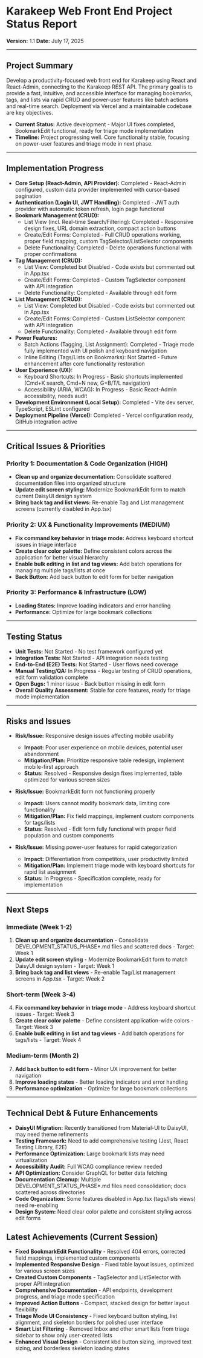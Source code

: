 # Karakeep Web Front End Project Status Report

**Version:** 1.1
**Date:** July 17, 2025

---

## Project Summary

Develop a productivity-focused web front end for Karakeep using React and React-Admin, connecting to the Karakeep REST API. The primary goal is to provide a fast, intuitive, and accessible interface for managing bookmarks, tags, and lists via rapid CRUD and power-user features like batch actions and real-time search. Deployment via Vercel and a maintainable codebase are key objectives.

*   **Current Status:** Active development - Major UI fixes completed, BookmarkEdit functional, ready for triage mode implementation
*   **Timeline:** Project progressing well. Core functionality stable, focusing on power-user features and triage mode in next phase.

---

## Implementation Progress

<!-- Use statuses like: Not Started, In Progress, Completed, Blocked -->

*   **Core Setup (React-Admin, API Provider):** Completed - React-Admin configured, custom data provider implemented with cursor-based pagination
*   **Authentication (Login UI, JWT Handling):** Completed - JWT auth provider with automatic token refresh, login page functional
*   **Bookmark Management (CRUD):**
    *   List View (incl. Real-time Search/Filtering): Completed - Responsive design fixes, URL domain extraction, compact action buttons
    *   Create/Edit Forms: Completed - Full CRUD operations working, proper field mapping, custom TagSelector/ListSelector components
    *   Delete Functionality: Completed - Delete operations functional with proper confirmations
*   **Tag Management (CRUD):**
    *   List View: Completed but Disabled - Code exists but commented out in App.tsx
    *   Create/Edit Forms: Completed - Custom TagSelector component with API integration
    *   Delete Functionality: Completed - Available through edit form
*   **List Management (CRUD):**
    *   List View: Completed but Disabled - Code exists but commented out in App.tsx
    *   Create/Edit Forms: Completed - Custom ListSelector component with API integration  
    *   Delete Functionality: Completed - Available through edit form
*   **Power Features:**
    *   Batch Actions (Tagging, List Assignment): Completed - Triage mode fully implemented with UI polish and keyboard navigation
    *   Inline Editing (Tags/Lists on Bookmarks): Not Started - Future enhancement after core functionality restoration
*   **User Experience (UX):**
    *   Keyboard Shortcuts: In Progress - Basic shortcuts implemented (Cmd+K search, Cmd+N new, G+B/T/L navigation)
    *   Accessibility (ARIA, WCAG): In Progress - Basic React-Admin accessibility, needs audit
*   **Development Environment (Local Setup):** Completed - Vite dev server, TypeScript, ESLint configured
*   **Deployment Pipeline (Vercel):** Completed - Vercel configuration ready, GitHub integration active

---

## Critical Issues & Priorities

### Priority 1: Documentation & Code Organization (HIGH)
*   **Clean up and organize documentation:** Consolidate scattered documentation files into organized structure
*   **Update edit screen styling:** Modernize BookmarkEdit form to match current DaisyUI design system
*   **Bring back tag and list views:** Re-enable Tag and List management screens (currently disabled in App.tsx)

### Priority 2: UX & Functionality Improvements (MEDIUM)  
*   **Fix command key behavior in triage mode:** Address keyboard shortcut issues in triage interface
*   **Create clear color palette:** Define consistent colors across the application for better visual hierarchy
*   **Enable bulk editing in list and tag views:** Add batch operations for managing multiple tags/lists at once
*   **Back Button:** Add back button to edit form for better navigation

### Priority 3: Performance & Infrastructure (LOW)
*   **Loading States:** Improve loading indicators and error handling
*   **Performance:** Optimize for large bookmark collections

---

## Testing Status

*   **Unit Tests:** Not Started - No test framework configured yet
*   **Integration Tests:** Not Started - API integration needs testing
*   **End-to-End (E2E) Tests:** Not Started - User flows need coverage
*   **Manual Testing/QA:** In Progress - Regular testing of CRUD operations, edit form validation complete
*   **Open Bugs:** 1 minor issue - Back button missing in edit form
*   **Overall Quality Assessment:** Stable for core features, ready for triage mode implementation

---

## Risks and Issues

*   **Risk/Issue:** Responsive design issues affecting mobile usability
    *   **Impact:** Poor user experience on mobile devices, potential user abandonment
    *   **Mitigation/Plan:** Prioritize responsive table redesign, implement mobile-first approach
    *   **Status:** Resolved - Responsive design fixes implemented, table optimized for various screen sizes

*   **Risk/Issue:** BookmarkEdit form not functioning properly
    *   **Impact:** Users cannot modify bookmark data, limiting core functionality
    *   **Mitigation/Plan:** Fix field mappings, implement custom components for tags/lists
    *   **Status:** Resolved - Edit form fully functional with proper field population and custom components

*   **Risk/Issue:** Missing power-user features for rapid categorization
    *   **Impact:** Differentiation from competitors, user productivity limited
    *   **Mitigation/Plan:** Implement triage mode with keyboard shortcuts for rapid list assignment
    *   **Status:** In Progress - Specification complete, ready for implementation

---

## Next Steps

### Immediate (Week 1-2)
1.  **Clean up and organize documentation** - Consolidate DEVELOPMENT_STATUS_PHASE*.md files and scattered docs - Target: Week 1
2.  **Update edit screen styling** - Modernize BookmarkEdit form to match DaisyUI design system - Target: Week 1  
3.  **Bring back tag and list views** - Re-enable Tag/List management screens in App.tsx - Target: Week 2

### Short-term (Week 3-4)
4.  **Fix command key behavior in triage mode** - Address keyboard shortcut issues - Target: Week 3
5.  **Create clear color palette** - Define consistent application-wide colors - Target: Week 3
6.  **Enable bulk editing in list and tag views** - Add batch operations for tags/lists - Target: Week 4

### Medium-term (Month 2)
7.  **Add back button to edit form** - Minor UX improvement for better navigation
8.  **Improve loading states** - Better loading indicators and error handling
9.  **Performance optimization** - Optimize for large bookmark collections

---

## Technical Debt & Future Enhancements

*   **DaisyUI Migration:** Recently transitioned from Material-UI to DaisyUI, may need theme refinements
*   **Testing Framework:** Need to add comprehensive testing (Jest, React Testing Library, E2E)
*   **Performance Optimization:** Large bookmark lists may need virtualization
*   **Accessibility Audit:** Full WCAG compliance review needed
*   **API Optimization:** Consider GraphQL for better data fetching
*   **Documentation Cleanup:** Multiple DEVELOPMENT_STATUS_PHASE*.md files need consolidation; docs scattered across directories
*   **Code Organization:** Some features disabled in App.tsx (tags/lists views) need re-enabling
*   **Design System:** Need clear color palette and consistent styling across edit forms

## Latest Achievements (Current Session)

*   **Fixed BookmarkEdit Functionality** - Resolved 404 errors, corrected field mappings, implemented custom components
*   **Implemented Responsive Design** - Fixed table layout issues, optimized for various screen sizes
*   **Created Custom Components** - TagSelector and ListSelector with proper API integration
*   **Comprehensive Documentation** - API endpoints, development progress, and triage mode specification
*   **Improved Action Buttons** - Compact, stacked design for better layout flexibility
*   **Triage Mode UI Consistency** - Fixed keyboard button styling, list alignment, and skeleton borders for polished user interface
*   **Smart List Filtering** - Removed Inbox and other smart lists from triage sidebar to show only user-created lists
*   **Enhanced Visual Design** - Consistent kbd button sizing, improved text sizing, and borderless skeleton loading states